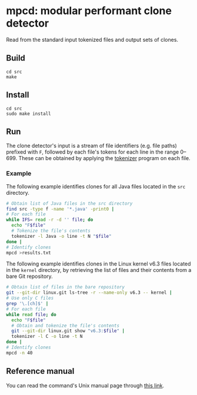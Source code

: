 # mpcd: modular performant clone detector

Read from the standard input tokenized files and output
sets of clones.

## Build

```
cd src
make
```


## Install

```
cd src
sudo make install
```

## Run

The clone detector's input is a stream of file identifiers
(e.g. file paths) prefixed with `F`, followed by each file's
tokens for each line in the range 0–699.
These can be obtained by applying the
[tokenizer](https://github.com/dspinellis/tokenizer) program on each file.

### Example

The following example identifies clones for all Java files
located in the `src` directory.

```sh
# Obtain list of Java files in the src directory
find src -type f -name '*.java' -print0 |
# For each file
while IFS= read -r -d '' file; do
  echo "F$file"
  # Tokenize the file's contents
  tokenizer -l Java -o line -t N "$file"
done |
# Identify clones
mpcd >results.txt
```

The following example identifies clones in the Linux kernel v6.3
files located in the `kernel` directory,
by retrieving the list of files and their contents from a bare Git
repository.

```sh
# Obtain list of files in the bare repository
git --git-dir linux.git ls-tree -r --name-only v6.3 -- kernel |
# Use only C files
grep '\.[ch]$' |
# For each file
while read file; do
  echo "F$file"
  # Obtain and tokenize the file's contents
  git --git-dir linux.git show "v6.3:$file" |
  tokenizer -l C -o line -t N
done |
# Identify clones
mpcd -n 40
```


## Reference manual
You can read the command's Unix manual page through [this link](https://dspinellis.github.io/manview/?src=https%3A%2F%2Fraw.githubusercontent.com%2Fdspinellis%2Fmpcd%2Fmaster%2Fsrc%2Fmpcd.1&name=mpcd(1)&link=https%3A%2F%2Fgithub.com%2Fdspinellis%2mpcd).

